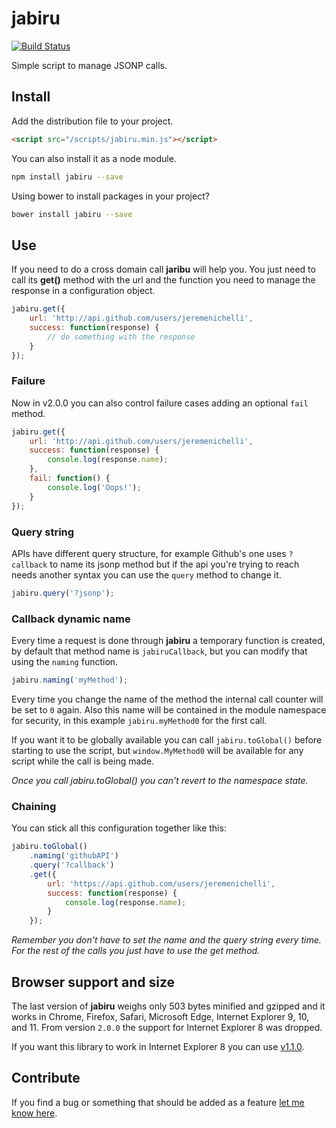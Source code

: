 # jabiru

[![Build Status](https://travis-ci.org/jeremenichelli/jabiru.svg)](https://travis-ci.org/jeremenichelli/jabiru)

Simple script to manage JSONP calls.

## Install

Add the distribution file to your project.

```html
<script src="/scripts/jabiru.min.js"></script>
```

You can also install it as a node module.

```bash
npm install jabiru --save
```

Using bower to install packages in your project?

```bash
bower install jabiru --save
```


## Use

If you need to do a cross domain call **jaribu** will help you. You just need to call its **get()** method with the url and the function you need to manage the response in a configuration object.

```js
jabiru.get({
    url: 'http://api.github.com/users/jeremenichelli',
    success: function(response) {
        // do something with the response
    }
});
```

### Failure

Now in v2.0.0 you can also control failure cases adding an optional `fail` method.

```js
jabiru.get({
    url: 'http://api.github.com/users/jeremenichelli',
    success: function(response) {
        console.log(response.name);
    },
    fail: function() {
        console.log('Oops!');
    }
});
```

### Query string

APIs have different query structure, for example Github's one uses `?callback` to name its jsonp method but if the api you're trying to reach needs another syntax you can use the `query` method to change it.

```js
jabiru.query('?jsonp');
```

### Callback dynamic name

Every time a request is done through **jabiru** a temporary function is created, by default that method name is ```jabiruCallback```, but you can modify that using the ```naming``` function.

```js
jabiru.naming('myMethod');
```

Every time you change the name of the method the internal call counter will be set to `0` again. Also this name will be contained in the module namespace for security, in this example `jabiru.myMethod0` for the first call.

If you want it to be globally available you can call `jabiru.toGlobal()` before starting to use the script, but `window.MyMethod0` will be available for any script while the call is being made.

*Once you call jabiru.toGlobal() you can't revert to the namespace state.*

### Chaining

You can stick all this configuration together like this:

```js
jabiru.toGlobal()
    .naming('githubAPI')
    .query('?callback')
    .get({
        url: 'https://api.github.com/users/jeremenichelli',
        success: function(response) {
            console.log(response.name);
        }
    });
```

*Remember you don't have to set the _name_ and the _query_ string every time. For the rest of the calls you just have to use the _get_ method.*

## Browser support and size

The last version of **jabiru** weighs only 503 bytes minified and gzipped and it works in Chrome, Firefox, Safari, Microsoft Edge, Internet Explorer 9, 10, and 11. From version `2.0.0` the support for Internet Explorer 8 was dropped.

If you want this library to work in Internet Explorer 8 you can use <a href="https://github.com/jeremenichelli/jabiru/tree/v1.1.0">v1.1.0</a>.

## Contribute

If you find a bug or something that should be added as a feature <a href="https://github.com/jeremenichelli/jabiru/issues">let me know here</a>.
